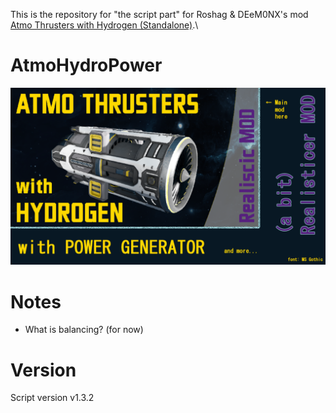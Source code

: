 This is the repository for "the script part" for Roshag & DEeM0NX's mod [Atmo Thrusters with Hydrogen (Standalone)](https://steamcommunity.com/sharedfiles/filedetails/?id=2807922557).\

# AtmoHydroPower
![Thumbnail](thumb.png)

# Notes
- What is balancing? (for now)

# Version
Script version v1.3.2
